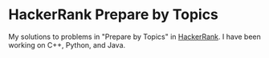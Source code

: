 # HackerRank Prepare by Topics

My solutions to problems in "Prepare by Topics" in [HackerRank](https://www.hackerrank.com/). I have been working on C++, Python, and Java.
